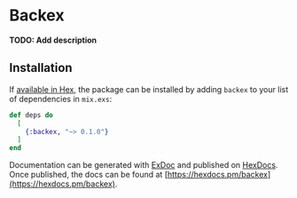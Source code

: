 # Backex

**TODO: Add description**

## Installation

If [available in Hex](https://hex.pm/docs/publish), the package can be installed
by adding `backex` to your list of dependencies in `mix.exs`:

```elixir
def deps do
  [
    {:backex, "~> 0.1.0"}
  ]
end
```

Documentation can be generated with [ExDoc](https://github.com/elixir-lang/ex_doc)
and published on [HexDocs](https://hexdocs.pm). Once published, the docs can
be found at [https://hexdocs.pm/backex](https://hexdocs.pm/backex).

